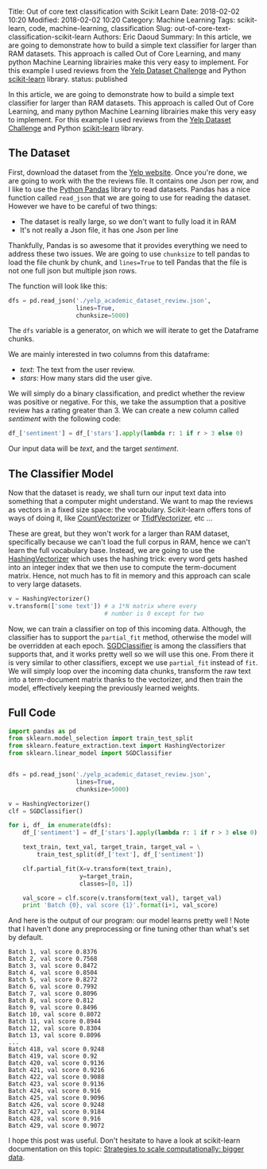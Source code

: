 Title: Out of core text classification with Scikit Learn
Date: 2018-02-02 10:20
Modified: 2018-02-02 10:20
Category: Machine Learning
Tags: scikit-learn, code, machine-learning, classification
Slug: out-of-core-text-classification-scikit-learn
Authors: Eric Daoud
Summary: In this article, we are going to demonstrate how to build a simple text classifier for larger than RAM datasets. This approach is called Out of Core Learning, and many python Machine Learning librairies make this very easy to implement. For this example I used reviews from the [Yelp Dataset Challenge](https://www.yelp.com/dataset/challenge) and Python [scikit-learn](http://scikit-learn.org/stable/) library.
status: published

In this article, we are going to demonstrate how to build a simple text classifier for larger than RAM datasets. This approach is called Out of Core Learning, and many python Machine Learning librairies make this very easy to implement. For this example I used reviews from the [Yelp Dataset Challenge](https://www.yelp.com/dataset/challenge) and Python [scikit-learn](http://scikit-learn.org/stable/) library.

## The Dataset

First, download the dataset from the [Yelp website](https://www.yelp.com/dataset/challenge). Once you're done, we are going to work with the the reviews file. It contains one Json per row, and I like to use the [Python Pandas](https://pandas.pydata.org/) library to read datasets.
Pandas has a nice function called `read_json` that we are going to use for reading the dataset. However we have to be careful of two things:

 - The dataset is really large, so we don't want to fully load it in RAM
 - It's not really a Json file, it has one Json per line

Thankfully, Pandas is so awesome that it provides everything we need to address these two issues. We are going to use `chunksize` to tell pandas to load the file chunk by chunk, and `lines=True` to tell Pandas that the file is not one full json but multiple json rows.

The function will look like this:

``` python
dfs = pd.read_json('./yelp_academic_dataset_review.json',
                   lines=True,
                   chunksize=5000)
```

The `dfs` variable is a generator, on which we will iterate to get the Dataframe chunks.

We are mainly interested in two columns from this dataframe:

 - *text*: The text from the user review.
 - *stars*: How many stars did the user give.

We will simply do a binary classification, and predict whether the review was positive or negative. For this, we take the assumption that a positive review has a rating greater than 3. We can create a new column called *sentiment* with the following code:

``` python
df_['sentiment'] = df_['stars'].apply(lambda r: 1 if r > 3 else 0)
```

Our input data will be *text*, and the target *sentiment*.

## The Classifier Model

Now that the dataset is ready, we shall turn our input text data into something that a computer might understand. We want to map the reviews as vectors in a fixed size space: the vocabulary. Scikit-learn offers tons of ways of doing it, like [CountVectorizer](http://scikit-learn.org/stable/modules/generated/sklearn.feature_extraction.text.CountVectorizer.html#sklearn.feature_extraction.text.CountVectorizer) or [TfidfVectorizer](http://scikit-learn.org/stable/modules/generated/sklearn.feature_extraction.text.TfidfVectorizer.html), etc ...

These are great, but they won't work for a larger than RAM dataset, specifically because we can't load the full corpus in RAM, hence we can't learn the full vocabulary base. Instead, we are going to use the [HashingVectorizer](http://scikit-learn.org/stable/modules/generated/sklearn.feature_extraction.text.HashingVectorizer.html#sklearn.feature_extraction.text.HashingVectorizer) which uses the hashing trick: every word gets hashed into an integer index that we then use to compute the term-document matrix. Hence, not much has to fit in memory and this approach can scale to very large datasets.

``` python
v = HashingVectorizer()
v.transform(['some text']) # a 1*N matrix where every
                           # number is 0 except for two
```

Now, we can train a classifier on top of this incoming data. Although, the classifier has to support the `partial_fit` method, otherwise the model will be overridden at each epoch. [SGDClassifier](http://scikit-learn.org/stable/modules/generated/sklearn.linear_model.SGDClassifier.html) is among the classifiers that supports that, and it works pretty well so we will use this one.
From there it is very similar to other classifiers, except we use `partial_fit` instead of `fit`. We will simply loop over the incoming data chunks, transform the raw text into a term-document matrix thanks to the vectorizer, and then train the model, effectively keeping the previously learned weights.

## Full Code

``` python
import pandas as pd
from sklearn.model_selection import train_test_split
from sklearn.feature_extraction.text import HashingVectorizer
from sklearn.linear_model import SGDClassifier


dfs = pd.read_json('./yelp_academic_dataset_review.json',
                   lines=True,
                   chunksize=5000)

v = HashingVectorizer()
clf = SGDClassifier()

for i, df_ in enumerate(dfs):
    df_['sentiment'] = df_['stars'].apply(lambda r: 1 if r > 3 else 0)

    text_train, text_val, target_train, target_val = \
        train_test_split(df_['text'], df_['sentiment'])

    clf.partial_fit(X=v.transform(text_train),
                    y=target_train,
                    classes=[0, 1])

    val_score = clf.score(v.transform(text_val), target_val)
    print 'Batch {0}, val score {1}'.format(i+1, val_score)
```

And here is the output of our program: our model learns pretty well ! Note that I haven't done any preprocessing or fine tuning other than what's set by default.

``` text
Batch 1, val score 0.8376
Batch 2, val score 0.7568
Batch 3, val score 0.8472
Batch 4, val score 0.8504
Batch 5, val score 0.8272
Batch 6, val score 0.7992
Batch 7, val score 0.8096
Batch 8, val score 0.812
Batch 9, val score 0.8496
Batch 10, val score 0.8072
Batch 11, val score 0.8944
Batch 12, val score 0.8304
Batch 13, val score 0.8096
...
Batch 418, val score 0.9248
Batch 419, val score 0.92
Batch 420, val score 0.9136
Batch 421, val score 0.9216
Batch 422, val score 0.9088
Batch 423, val score 0.9136
Batch 424, val score 0.916
Batch 425, val score 0.9096
Batch 426, val score 0.9248
Batch 427, val score 0.9184
Batch 428, val score 0.916
Batch 429, val score 0.9072
```

I hope this post was useful. Don't hesitate to have a look at scikit-learn documentation on this topic: [Strategies to scale computationally: bigger data](http://scikit-learn.org/stable/modules/scaling_strategies.html).
